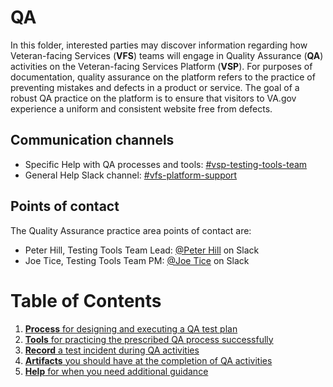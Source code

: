 # QA
In this folder, interested parties may discover information regarding how Veteran-facing Services (**VFS**) teams will engage in Quality Assurance (**QA**) activities on the Veteran-facing Services Platform (**VSP**). For purposes of documentation, quality assurance on the platform refers to the practice of preventing mistakes and defects in a product or service.  The goal of a robust QA practice on the platform is to ensure that visitors to VA.gov experience a uniform and consistent website free from defects.

## Communication channels
- Specific Help with QA processes and tools: [#vsp-testing-tools-team](https://dsva.slack.com/channels/vsp-testing-tools-team)
- General Help Slack channel: [#vfs-platform-support](https://dsva.slack.com/channels/vfs-platform-support)

## Points of contact
The Quality Assurance practice area points of contact are:  
- Peter Hill, Testing Tools Team Lead: [@Peter Hill](https://dsva.slack.com/team/UL0FKGBDY) on Slack
- Joe Tice, Testing Tools Team PM: [@Joe Tice](https://dsva.slack.com/team/U01D2NR3ZS8) on Slack

# Table of Contents
1. [**Process** for designing and executing a QA test plan](qa-process.md)
1. [**Tools** for practicing the prescribed QA process successfully](qa-tools.md)
1. [**Record** a test incident during QA activities](record-test-incident.md)
1. [**Artifacts** you should have at the completion of QA activities](qa-artifacts.md)
1. [**Help** for when you need additional guidance](qa-help.md)
